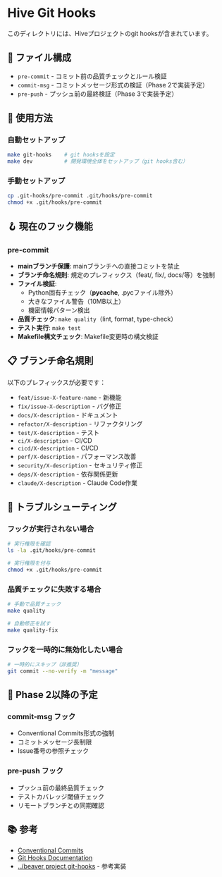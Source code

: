 # Hive Git Hooks

このディレクトリには、Hiveプロジェクトのgit hooksが含まれています。

## 📁 ファイル構成

- `pre-commit` - コミット前の品質チェックとルール検証
- `commit-msg` - コミットメッセージ形式の検証（Phase 2で実装予定）
- `pre-push` - プッシュ前の最終検証（Phase 3で実装予定）

## 🚀 使用方法

### 自動セットアップ
```bash
make git-hooks    # git hooksを設定
make dev          # 開発環境全体をセットアップ（git hooks含む）
```

### 手動セットアップ
```bash
cp .git-hooks/pre-commit .git/hooks/pre-commit
chmod +x .git/hooks/pre-commit
```

## 🪝 現在のフック機能

### pre-commit
- **mainブランチ保護**: mainブランチへの直接コミットを禁止
- **ブランチ命名規則**: 規定のプレフィックス（feat/, fix/, docs/等）を強制
- **ファイル検証**: 
  - Python固有チェック（__pycache__, .pycファイル除外）
  - 大きなファイル警告（10MB以上）
  - 機密情報パターン検出
- **品質チェック**: `make quality`（lint, format, type-check）
- **テスト実行**: `make test`
- **Makefile構文チェック**: Makefile変更時の構文検証

## 📋 ブランチ命名規則

以下のプレフィックスが必要です：

- `feat/issue-X-feature-name` - 新機能
- `fix/issue-X-description` - バグ修正  
- `docs/X-description` - ドキュメント
- `refactor/X-description` - リファクタリング
- `test/X-description` - テスト
- `ci/X-description` - CI/CD
- `cicd/X-description` - CI/CD
- `perf/X-description` - パフォーマンス改善
- `security/X-description` - セキュリティ修正
- `deps/X-description` - 依存関係更新
- `claude/X-description` - Claude Code作業

## 🔧 トラブルシューティング

### フックが実行されない場合
```bash
# 実行権限を確認
ls -la .git/hooks/pre-commit

# 実行権限を付与
chmod +x .git/hooks/pre-commit
```

### 品質チェックに失敗する場合
```bash
# 手動で品質チェック
make quality

# 自動修正を試す
make quality-fix
```

### フックを一時的に無効化したい場合
```bash
# 一時的にスキップ（非推奨）
git commit --no-verify -m "message"
```

## 🔄 Phase 2以降の予定

### commit-msg フック
- Conventional Commits形式の強制
- コミットメッセージ長制限
- Issue番号の参照チェック

### pre-push フック  
- プッシュ前の最終品質チェック
- テストカバレッジ閾値チェック
- リモートブランチとの同期確認

## 📚 参考

- [Conventional Commits](https://www.conventionalcommits.org/)
- [Git Hooks Documentation](https://git-scm.com/book/en/v2/Customizing-Git-Git-Hooks)
- [../beaver project git-hooks](../beaver/.git-hooks/) - 参考実装